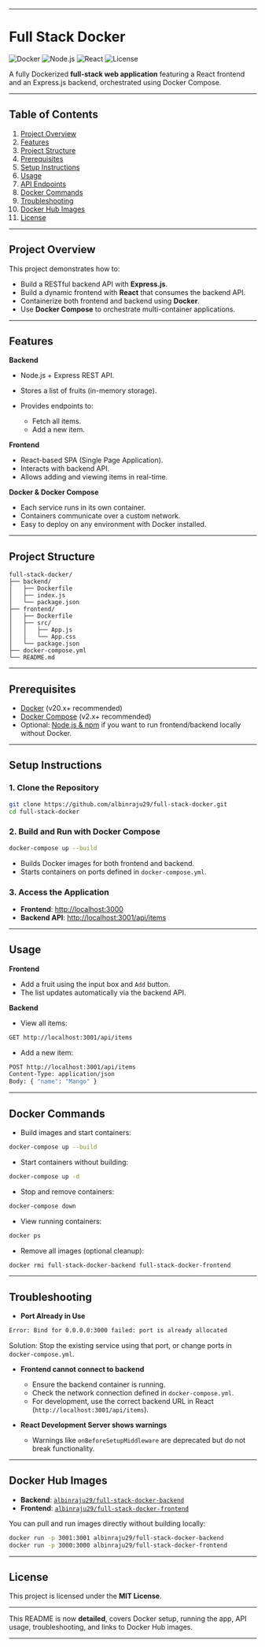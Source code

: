 
---

# Full Stack Docker

![Docker](https://img.shields.io/badge/Docker-Ready-blue?logo=docker)
![Node.js](https://img.shields.io/badge/Node.js-18.x-green?logo=node.js)
![React](https://img.shields.io/badge/React-18.x-blue?logo=react)
![License](https://img.shields.io/badge/License-MIT-yellow)

A fully Dockerized **full-stack web application** featuring a React frontend and an Express.js backend, orchestrated using Docker Compose.

---

## Table of Contents

1. [Project Overview](#project-overview)
2. [Features](#features)
3. [Project Structure](#project-structure)
4. [Prerequisites](#prerequisites)
5. [Setup Instructions](#setup-instructions)
6. [Usage](#usage)
7. [API Endpoints](#api-endpoints)
8. [Docker Commands](#docker-commands)
9. [Troubleshooting](#troubleshooting)
10. [Docker Hub Images](#docker-hub-images)
11. [License](#license)

---

## Project Overview

This project demonstrates how to:

* Build a RESTful backend API with **Express.js**.
* Build a dynamic frontend with **React** that consumes the backend API.
* Containerize both frontend and backend using **Docker**.
* Use **Docker Compose** to orchestrate multi-container applications.

---

## Features

**Backend**

* Node.js + Express REST API.
* Stores a list of fruits (in-memory storage).
* Provides endpoints to:

  * Fetch all items.
  * Add a new item.

**Frontend**

* React-based SPA (Single Page Application).
* Interacts with backend API.
* Allows adding and viewing items in real-time.

**Docker & Docker Compose**

* Each service runs in its own container.
* Containers communicate over a custom network.
* Easy to deploy on any environment with Docker installed.

---

## Project Structure

```
full-stack-docker/
├── backend/
│   ├── Dockerfile
│   ├── index.js
│   └── package.json
├── frontend/
│   ├── Dockerfile
│   ├── src/
│   │   ├── App.js
│   │   └── App.css
│   └── package.json
├── docker-compose.yml
└── README.md
```

---

## Prerequisites

* [Docker](https://docs.docker.com/get-docker/) (v20.x+ recommended)
* [Docker Compose](https://docs.docker.com/compose/install/) (v2.x+ recommended)
* Optional: [Node.js & npm](https://nodejs.org/) if you want to run frontend/backend locally without Docker.

---

## Setup Instructions

### 1. Clone the Repository

```bash
git clone https://github.com/albinraju29/full-stack-docker.git
cd full-stack-docker
```

### 2. Build and Run with Docker Compose

```bash
docker-compose up --build
```

* Builds Docker images for both frontend and backend.
* Starts containers on ports defined in `docker-compose.yml`.

### 3. Access the Application

* **Frontend**: [http://localhost:3000](http://localhost:3000)
* **Backend API**: [http://localhost:3001/api/items](http://localhost:3001/api/items)

---

## Usage

**Frontend**

* Add a fruit using the input box and `Add` button.
* The list updates automatically via the backend API.

**Backend**

* View all items:

```bash
GET http://localhost:3001/api/items
```

* Add a new item:

```bash
POST http://localhost:3001/api/items
Content-Type: application/json
Body: { "name": "Mango" }
```

---

## Docker Commands

* Build images and start containers:

```bash
docker-compose up --build
```

* Start containers without building:

```bash
docker-compose up -d
```

* Stop and remove containers:

```bash
docker-compose down
```

* View running containers:

```bash
docker ps
```

* Remove all images (optional cleanup):

```bash
docker rmi full-stack-docker-backend full-stack-docker-frontend
```

---

## Troubleshooting

* **Port Already in Use**

```bash
Error: Bind for 0.0.0.0:3000 failed: port is already allocated
```

Solution: Stop the existing service using that port, or change ports in `docker-compose.yml`.

* **Frontend cannot connect to backend**

  * Ensure the backend container is running.
  * Check the network connection defined in `docker-compose.yml`.
  * For development, use the correct backend URL in React (`http://localhost:3001/api/items`).

* **React Development Server shows warnings**

  * Warnings like `onBeforeSetupMiddleware` are deprecated but do not break functionality.

---

## Docker Hub Images

* **Backend**: [`albinraju29/full-stack-docker-backend`](https://hub.docker.com/r/albinraju29/full-stack-docker-backend)
* **Frontend**: [`albinraju29/full-stack-docker-frontend`](https://hub.docker.com/r/albinraju29/full-stack-docker-frontend)

You can pull and run images directly without building locally:

```bash
docker run -p 3001:3001 albinraju29/full-stack-docker-backend
docker run -p 3000:3000 albinraju29/full-stack-docker-frontend
```

---

## License

This project is licensed under the **MIT License**.

---

This README is now **detailed**, covers Docker setup, running the app, API usage, troubleshooting, and links to Docker Hub images.

---
